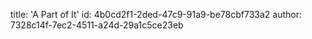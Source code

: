 title: 'A Part of It'
id: 4b0cd2f1-2ded-47c9-91a9-be78cbf733a2
author: 7328c14f-7ec2-4511-a24d-29a1c5ce23eb
